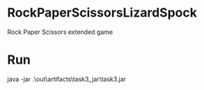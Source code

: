 # RockPaperScissorsLizardSpock
Rock Paper Scissors extended game
# Run
java -jar .\out\artifacts\task3_jar\task3.jar
